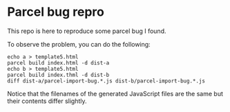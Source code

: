 # Parcel bug repro

This repo is here to reproduce some parcel bug I found.

To observe the problem, you can do the following:

```
echo a > template5.html
parcel build index.html -d dist-a
echo b > template5.html
parcel build index.thml -d dist-b
diff dist-a/parcel-import-bug.*.js dist-b/parcel-import-bug.*.js
```

Notice that the filenames of the generated JavaScript files are the same but their contents differ slightly.
